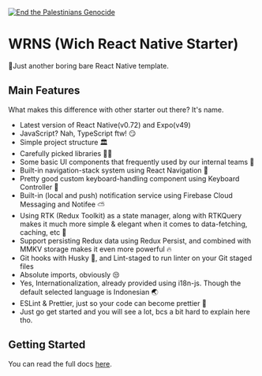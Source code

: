 [![End the Palestinians Genocide](https://img.shields.io/badge/%F0%9F%87%B5%F0%9F%87%B8_End_the_Palestinians_Genocide-techforpalestine.org-000000?labelColor=009e53&color=D83838)](https://techforpalestine.org/learn-more)

# WRNS (Wich React Native Starter)

🥤Just another boring bare React Native template.

## Main Features

What makes this difference with other starter out there? It's name.

- Latest version of React Native(v0.72) and Expo(v49)
- JavaScript? Nah, TypeScript ftw! 😏
- Simple project structure 🏛
- Carefully picked libraries 👍🏼
- Some basic UI components that frequently used by our internal teams 🤏
- Built-in navigation-stack system using React Navigation 🧭
- Pretty good custom keyboard-handling component using Keyboard Controller 📜
- Built-in (local and push) notification service using Firebase Cloud Messaging and Notifee ⛅️
- Using RTK (Redux Toolkit) as a state manager, along with RTKQuery makes it much more simple & elegant when it comes to data-fetching, caching, etc 🧵
- Support persisting Redux data using Redux Persist, and combined with MMKV storage makes it even more powerful 🔥
- Git hooks with Husky 🐶, and Lint-staged to run linter on your Git staged files
- Absolute imports, obviously 😒
- Yes, Internationalization, already provided using i18n-js. Though the default selected language is Indonesian 🌏
- ESLint & Prettier, just so your code can become prettier 💅
- Just go get started and you will see a lot, bcs a bit hard to explain here tho.

## Getting Started

You can read the full docs [here](https://wich.gitbook.io/wichreactnativestarter).
